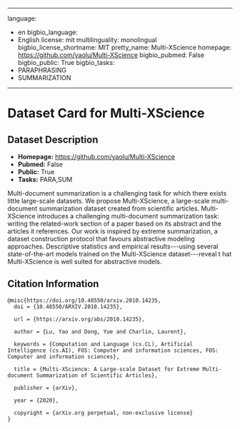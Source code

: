 
---
language: 
- en
bigbio_language: 
- English
license: mit
multilinguality: monolingual
bigbio_license_shortname: MIT
pretty_name: Multi-XScience
homepage: https://github.com/yaolu/Multi-XScience
bigbio_pubmed: False
bigbio_public: True
bigbio_tasks: 
- PARAPHRASING
- SUMMARIZATION
---


# Dataset Card for Multi-XScience

## Dataset Description

- **Homepage:** https://github.com/yaolu/Multi-XScience
- **Pubmed:** False
- **Public:** True
- **Tasks:** PARA,SUM


Multi-document summarization is a challenging task for which there exists little large-scale datasets. 
We propose Multi-XScience, a large-scale multi-document summarization dataset created from scientific articles. 
Multi-XScience introduces a challenging multi-document summarization task: writing the related-work section 
of a paper based on its abstract and the articles it references. Our work is inspired by extreme summarization, 
a dataset construction protocol that favours abstractive modeling approaches. Descriptive statistics and 
empirical results---using several state-of-the-art models trained on the Multi-XScience dataset---reveal t
hat Multi-XScience is well suited for abstractive models.



## Citation Information

```
@misc{https://doi.org/10.48550/arxiv.2010.14235,
  doi = {10.48550/ARXIV.2010.14235},
  
  url = {https://arxiv.org/abs/2010.14235},
  
  author = {Lu, Yao and Dong, Yue and Charlin, Laurent},
  
  keywords = {Computation and Language (cs.CL), Artificial Intelligence (cs.AI), FOS: Computer and information sciences, FOS: Computer and information sciences},
  
  title = {Multi-XScience: A Large-scale Dataset for Extreme Multi-document Summarization of Scientific Articles},
  
  publisher = {arXiv},
  
  year = {2020},
  
  copyright = {arXiv.org perpetual, non-exclusive license}
}

```
